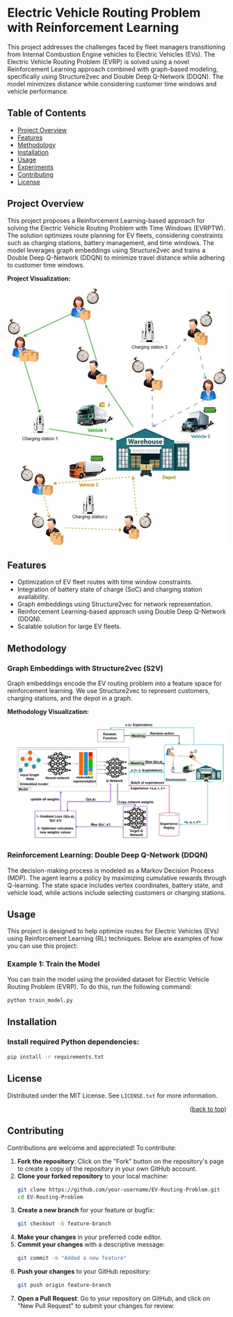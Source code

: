 # Electric Vehicle Routing Problem with Reinforcement Learning

This project addresses the challenges faced by fleet managers transitioning from Internal Combustion Engine vehicles to Electric Vehicles (EVs). The Electric Vehicle Routing Problem (EVRP) is solved using a novel Reinforcement Learning approach combined with graph-based modeling, specifically using Structure2vec and Double Deep Q-Network (DDQN). The model minimizes distance while considering customer time windows and vehicle performance.

## Table of Contents
- [Project Overview](#project-overview)
- [Features](#features)
- [Methodology](#methodology)
- [Installation](#installation)
- [Usage](#usage)
- [Experiments](#experiments)
- [Contributing](#contributing)
- [License](#license)

## Project Overview

This project proposes a Reinforcement Learning-based approach for solving the Electric Vehicle Routing Problem with Time Windows (EVRPTW). The solution optimizes route planning for EV fleets, considering constraints such as charging stations, battery management, and time windows. The model leverages graph embeddings using Structure2vec and trains a Double Deep Q-Network (DDQN) to minimize travel distance while adhering to customer time windows.

**Project Visualization:**

![Project Overview Image](Picture1.jpg)  <!-- Replace with the actual image URL -->

## Features
- Optimization of EV fleet routes with time window constraints.
- Integration of battery state of charge (SoC) and charging station availability.
- Graph embeddings using Structure2vec for network representation.
- Reinforcement Learning-based approach using Double Deep Q-Network (DDQN).
- Scalable solution for large EV fleets.

## Methodology

### Graph Embeddings with Structure2vec (S2V)
Graph embeddings encode the EV routing problem into a feature space for reinforcement learning. We use Structure2vec to represent customers, charging stations, and the depot in a graph.

**Methodology Visualization:**

![Methodology Image](methodology.jpg)  <!-- Replace with the actual image URL -->

### Reinforcement Learning: Double Deep Q-Network (DDQN)
The decision-making process is modeled as a Markov Decision Process (MDP). The agent learns a policy by maximizing cumulative rewards through Q-learning. The state space includes vertex coordinates, battery state, and vehicle load, while actions include selecting customers or charging stations.
## Usage

This project is designed to help optimize routes for Electric Vehicles (EVs) using Reinforcement Learning (RL) techniques. Below are examples of how you can use this project:

### Example 1: Train the Model
You can train the model using the provided dataset for Electric Vehicle Routing Problem (EVRP). To do this, run the following command:
```bash
python train_model.py
```

## Installation

### Install required Python dependencies:
```bash
pip install -r requirements.txt
```


## License

Distributed under the MIT License. See `LICENSE.txt` for more information.

<p align="right">(<a href="#readme-top">back to top</a>)</p>


<!-- CONTRIBUTING -->
## Contributing
Contributions are welcome and appreciated! To contribute:

1. **Fork the repository**: Click on the "Fork" button on the repository's page to create a copy of the repository in your own GitHub account.
2. **Clone your forked repository** to your local machine:
    ```bash
    git clone https://github.com/your-username/EV-Routing-Problem.git
    cd EV-Routing-Problem
    ```
3. **Create a new branch** for your feature or bugfix:
    ```bash
    git checkout -b feature-branch
    ```
4. **Make your changes** in your preferred code editor.
5. **Commit your changes** with a descriptive message:
    ```bash
    git commit -m "Added a new feature"
    ```
6. **Push your changes** to your GitHub repository:
    ```bash
    git push origin feature-branch
    ```
7. **Open a Pull Request**: Go to your repository on GitHub, and click on "New Pull Request" to submit your changes for review.

